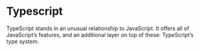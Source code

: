 # Typescript
TypeScript stands in an unusual relationship to JavaScript. It offers all of JavaScript’s features, and an additional layer on top of these: TypeScript’s type system.
